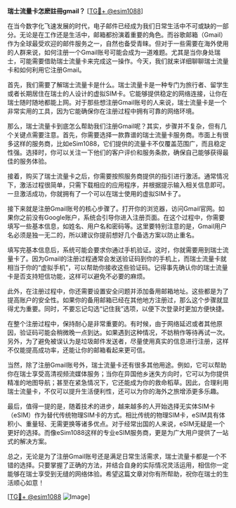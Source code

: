 **瑞士流量卡怎麽註冊gmail？** [[TG💪+ @esim1088](https://t.me/s/esim1088)]

在当今数字化飞速发展的时代，电子邮件已经成为我们日常生活中不可或缺的一部分。无论是在工作还是生活中，邮箱都扮演着重要的角色。而谷歌邮箱（Gmail）作为全球最受欢迎的邮件服务之一，自然也备受青睐。但对于一些需要在海外使用的人群来说，如何注册一个Gmail账号可能会成为一道难题。尤其是当你身处瑞士，可能需要借助瑞士流量卡来完成这一操作。今天，我们就来详细聊聊瑞士流量卡和如何利用它注册Gmail。

首先，我们需要了解瑞士流量卡是什么。瑞士流量卡是一种专门为旅行者、留学生或者长期居住在瑞士的人设计的虚拟SIM卡。它能够提供稳定的网络连接，让你在瑞士随时随地都能上网。对于那些想注册Gmail账号的人来说，瑞士流量卡是一个非常实用的工具，因为它能确保你在注册过程中拥有可靠的网络环境。

那么，瑞士流量卡到底怎么帮助我们注册Gmail呢？其实，步骤并不复杂，但有几个关键点需要注意。首先，你需要选择一款靠谱的瑞士流量卡服务商。市面上有很多这样的服务商，比如eSim1088，它们提供的流量卡不仅覆盖范围广，而且稳定性强。选择时，你可以关注一下他们的客户评价和服务条款，确保自己能够获得最佳的服务体验。

接着，购买了瑞士流量卡之后，你需要按照服务商提供的指引进行激活。通常情况下，激活过程很简单，只需下载相应的应用程序，并根据提示输入相关信息即可。一旦激活成功，你就拥有了一个可以在瑞士使用的虚拟SIM卡了。

接下来就是注册Gmail账号的核心步骤了。打开你的浏览器，访问Gmail官网。如果你之前没有Google账户，系统会引导你进入注册页面。在这个过程中，你需要填写一些基本信息，如姓名、用户名和密码等。这里要特别注意的是，Gmail用户名必须是独一无二的，所以建议你提前想好几个备选方案以防止重名。

填写完基本信息后，系统可能会要求你通过手机验证。这时，你就需要用到瑞士流量卡了。因为Gmail的注册过程通常会发送验证码到你的手机上，而瑞士流量卡就相当于你的“虚拟手机”，可以帮助你接收这些验证码。记得事先确认你的瑞士流量卡是否支持短信功能，这样可以避免不必要的麻烦。

此外，在注册过程中，你还需要设置安全问题并添加备用邮箱地址。这些都是为了提高账户的安全性。如果你的备用邮箱已经在其他地方注册过，那么这个步骤就显得尤为重要。同时，不要忘记勾选“记住我”选项，以便下次登录时更加方便快捷。

在整个注册过程中，保持耐心是非常重要的。有时候，由于网络延迟或者其他原因，验证码可能会稍微晚一点到达。如果遇到这种情况，不妨稍作等待再试一次。另外，为了避免被误认为是垃圾邮件发送者，尽量使用真实的信息进行注册，这样不仅能提高成功率，还能让你的邮箱看起来更可信。

当然，除了注册Gmail账号外，瑞士流量卡还有很多其他用途。例如，它可以帮助你在瑞士享受高清视频流媒体服务；当你在异国他乡迷失方向时，它可以为你提供精准的地图导航；甚至在紧急情况下，它还能成为你的救命稻草。因此，合理利用瑞士流量卡，不仅可以提升生活便利性，还可以为你的海外之旅增添更多乐趣。

最后，值得一提的是，随着技术的进步，越来越多的人开始选择无实体SIM卡（eSIM）作为替代传统物理SIM卡的方式。相比传统的物理SIM卡，eSIM具有体积小、重量轻、无需更换等诸多优点。对于经常出国的人来说，eSIM无疑是一个更好的选择。而像eSim1088这样的专业eSIM服务商，更是为广大用户提供了一站式的解决方案。

总之，无论是为了注册Gmail账号还是满足日常生活需求，瑞士流量卡都是一个不错的选择。只要掌握了正确的方法，并结合自身的实际情况灵活运用，相信你一定能够在瑞士享受到无缝的网络体验。希望这篇文章对你有所帮助，祝你在瑞士的生活顺心如意！

[[TG💪+ @esim1088](https://t.me/s/esim1088) ![Image](https://i.postimg.cc/4NQfJmqS/Snipaste-2025-05-13-00-14-12.png)]